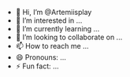 - 👋 Hi, I’m @Artemiisplay
- 👀 I’m interested in ...
- 🌱 I’m currently learning ...
- 💞️ I’m looking to collaborate on ...
- 📫 How to reach me ...
- 😄 Pronouns: ...
- ⚡ Fun fact: ...

<!---
Artemiisplay/Artemiisplay is a ✨ special ✨ repository because its `README.md` (this file) appears on your GitHub profile.
You can click the Preview link to take a look at your changes.
--->
